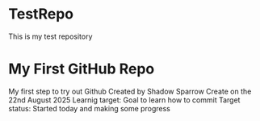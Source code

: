# TestRepo
This is my test repository
# My First GitHub Repo
My first step to try out Github
Created by Shadow Sparrow
Create on the 22nd August 2025
Learnig target: Goal to learn how to commit
Target status: Started today and making some progress
